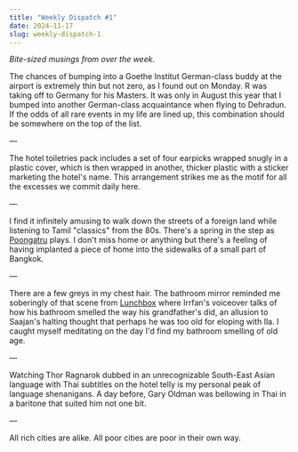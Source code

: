 ```yaml
---
title: "Weekly Dispatch #1"
date: 2024-11-17
slug: weekly-dispatch-1
---
```


_Bite-sized musings from over the week._

The chances of bumping into a Goethe Institut German-class buddy at the airport is extremely thin but not zero, as I found out on Monday. R was taking off to Germany for his Masters. It was only in August this year that I bumped into another German-class acquaintance when flying to Dehradun. If the odds of all rare events in my life are lined up, this combination should be somewhere on the top of the list.

&mdash;

The hotel toiletries pack includes a set of four earpicks wrapped snugly in a plastic cover, which is then wrapped in another, thicker plastic with a sticker marketing the hotel's name. This arrangement strikes me as the motif for all the excesses we commit daily here.

&mdash;

I find it infinitely amusing to walk down the streets of a foreign land while listening to Tamil "classics" from the 80s. There's a spring in the step as [Poongatru](https://www.youtube.com/watch?v=yC8-KwYmLAk) plays. I don't miss home or anything but there's a feeling of having implanted a piece of home into the sidewalks of a small part of Bangkok.

&mdash;

There are a few greys in my chest hair. The bathroom mirror reminded me soberingly of that scene from [Lunchbox](https://en.wikipedia.org/wiki/The_Lunchbox) where Irrfan's voiceover talks of how his bathroom smelled the way his grandfather's did, an allusion to Saajan's halting thought that perhaps he was too old for eloping with Ila. I caught myself meditating on the day I'd find my bathroom smelling of old age.

&mdash;

Watching Thor Ragnarok dubbed in an unrecognizable South-East Asian language with Thai subtitles on the hotel telly is my personal peak of language shenanigans. A day before, Gary Oldman was bellowing in Thai in a baritone that suited him not one bit.

&mdash;

All rich cities are alike. All poor cities are poor in their own way.
